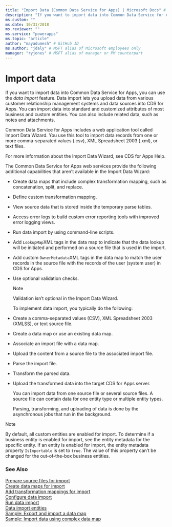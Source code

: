 ```yaml
---
title: "Import Data (Common Data Service for Apps) | Microsoft Docs" # Intent and product brand in a unique string of 43-59 chars including spaces
description: "If you want to import data into Common Data Service for Apps, you can use the *data import* feature. Data import lets you upload data from various customer relationship management systems and data sources into CDS for Apps" # 115-145 characters including spaces. This abstract displays in the search result.
ms.custom: ""
ms.date: 10/31/2018
ms.reviewer: ""
ms.service: "powerapps"
ms.topic: "article"
author: "mayadumesh" # GitHub ID
ms.author: "jdaly" # MSFT alias of Microsoft employees only
manager: "ryjones" # MSFT alias of manager or PM counterpart
---
```

# Import data

<!--
Was Mike Carter


https://docs.microsoft.com/en-us/dynamics365/customer-engagement/developer/import-data



This should be the generic high-level content to support either web api or org service

Should there be a separate topic for organization service and Web API?
All these functions & actions exist:

RetrieveParsedDataImportFile Function
https://docs.microsoft.com/en-us/dynamics365/customer-engagement/web-api/retrieveparseddataimportfile?view=dynamics-ce-odata-9
GetDistinctValuesImportFile Function
https://docs.microsoft.com/en-us/dynamics365/customer-engagement/web-api/getdistinctvaluesimportfile?view=dynamics-ce-odata-9
ParseImport Function
https://docs.microsoft.com/en-us/dynamics365/customer-engagement/web-api/parseimport?view=dynamics-ce-odata-9
TransformImport Action
https://docs.microsoft.com/en-us/dynamics365/customer-engagement/web-api/transformimport?view=dynamics-ce-odata-9
ImportRecordsImport Action
https://docs.microsoft.com/en-us/dynamics365/customer-engagement/web-api/importrecordsimport?view=dynamics-ce-odata-9
ExportMappingsImportMap Action
https://docs.microsoft.com/en-us/dynamics365/customer-engagement/web-api/exportmappingsimportmap?view=dynamics-ce-odata-9
ImportMappingsImportMap Action
https://docs.microsoft.com/en-us/dynamics365/customer-engagement/web-api/importmappingsimportmap?view=dynamics-ce-odata-9

Or should the core general content simply include both?

-->
If you want to import data into Common Data Service for Apps, you can use the *data import* feature. Data import lets you upload data from various customer relationship management systems and data sources into CDS for Apps. You can import data into standard and customized attributes of most business and custom entities. You can also include related data, such as notes and attachments.  
  
Common Data Service for Apps includes a web application tool called Import Data Wizard. You use this tool to import data records from one or more comma-separated values (.csv), XML Spreadsheet 2003 (.xml), or text files.  
  
 For more information about the Import Data Wizard, see CDS for Apps Help.  
  
 The Common Data Service for Apps web services provide the following additional capabilities that aren’t available in the Import Data Wizard:  
  
- Create data maps that include complex transformation mapping, such as concatenation, split, and replace.  
  
- Define custom transformation mapping.  
  
- View source data that is stored inside the temporary parse tables.  
  
- Access error logs to build custom error reporting tools with improved error logging views.  
  
- Run data import by using command-line scripts.  
  
- Add `LookupMap`XML tags in the data map to indicate that the data lookup will be initiated and performed on a source file that is used in the import.  
  
- Add custom `OwnerMetadata`XML tags in the data map to match the user records in the source file with the records of the user (system user) in CDS for Apps.  
  
- Use optional validation checks.  
  
  > [!NOTE]
  >  Validation isn’t optional in the Import Data Wizard.  
  
  To implement data import, you typically do the following:  
  
- Create a comma-separated values (CSV), XML Spreadsheet 2003 (XMLSS), or text source file.  
  
- Create a data map or use an existing data map.  
  
- Associate an import file with a data map.  
  
- Upload the content from a source file to the associated import file.  
  
- Parse the import file.  
  
- Transform the parsed data.  
  
- Upload the transformed data into the target CDS for Apps server.  
  
  You can import data from one source file or several source files. A source file can contain data for one entity type or multiple entity types.  
  
  Parsing, transforming, and uploading of data is done by the asynchronous jobs that run in the background.  
  
> [!NOTE]
>  By default, all custom entities are enabled for import. To determine if a business entity is enabled for import, see the entity metadata for the specific entity. If an entity is enabled for import, the entity metadata property `IsImportable` is set to `true`. The value of this property can’t be changed for the out-of-the-box business entities. <!--[!INCLUDE[metadata_browser](../includes/metadata-browser.md)]-->  


### See Also

[Prepare source files for import](prepare-source-files-import.md)<br />
[Create data maps for import](create-data-maps-for-import.md)<br />
[Add transformation mappings for import](add-transformation-mappings-import.md)<br />
[Configure data import](configure-data-import.md)<br />
[Run data import](run-data-import.md)<br />
[Data import entities](data-import-entities.md)<br />
[Sample: Export and import a data map](org-service/samples/export-import-data-map.md)<br />
[Sample: Import data using complex data map](org-service/samples/import-data-complex-data-map.md)<br />
